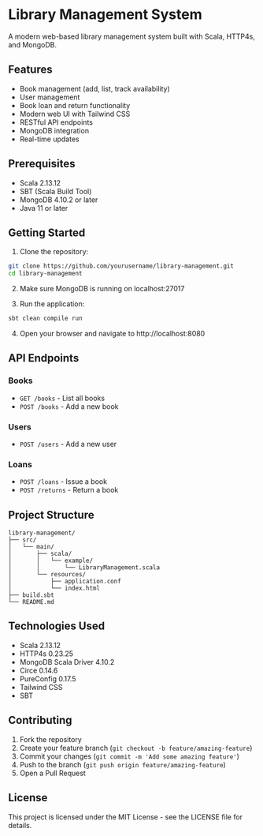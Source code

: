 # Library Management System

A modern web-based library management system built with Scala, HTTP4s, and MongoDB.

## Features

- Book management (add, list, track availability)
- User management
- Book loan and return functionality
- Modern web UI with Tailwind CSS
- RESTful API endpoints
- MongoDB integration
- Real-time updates

## Prerequisites

- Scala 2.13.12
- SBT (Scala Build Tool)
- MongoDB 4.10.2 or later
- Java 11 or later

## Getting Started

1. Clone the repository:
```bash
git clone https://github.com/yourusername/library-management.git
cd library-management
```

2. Make sure MongoDB is running on localhost:27017

3. Run the application:
```bash
sbt clean compile run
```

4. Open your browser and navigate to http://localhost:8080

## API Endpoints

### Books
- `GET /books` - List all books
- `POST /books` - Add a new book

### Users
- `POST /users` - Add a new user

### Loans
- `POST /loans` - Issue a book
- `POST /returns` - Return a book

## Project Structure

```
library-management/
├── src/
│   └── main/
│       ├── scala/
│       │   └── example/
│       │       └── LibraryManagement.scala
│       └── resources/
│           ├── application.conf
│           └── index.html
├── build.sbt
└── README.md
```

## Technologies Used

- Scala 2.13.12
- HTTP4s 0.23.25
- MongoDB Scala Driver 4.10.2
- Circe 0.14.6
- PureConfig 0.17.5
- Tailwind CSS
- SBT

## Contributing

1. Fork the repository
2. Create your feature branch (`git checkout -b feature/amazing-feature`)
3. Commit your changes (`git commit -m 'Add some amazing feature'`)
4. Push to the branch (`git push origin feature/amazing-feature`)
5. Open a Pull Request

## License

This project is licensed under the MIT License - see the LICENSE file for details. 